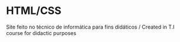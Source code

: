 # HTML/CSS
Site feito no técnico de informática para fins didáticos / 
Created in T.I course for didactic purposes
